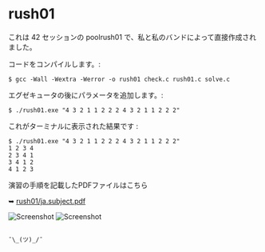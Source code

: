 # rush01
これは 42 セッションの poolrush01 で、私と私のバンドによって直接作成されました。
 
 コードをコンパイルします。:

 ```$ gcc -Wall -Wextra -Werror -o rush01 check.c rush01.c solve.c```

エグゼキュータの後にパラメータを追加します。:

  ```$ ./rush01.exe "4 3 2 1 1 2 2 2 4 3 2 1 1 2 2 2"```

これがターミナルに表示された結果です :
 ```
$ ./rush01.exe "4 3 2 1 1 2 2 2 4 3 2 1 1 2 2 2"
1 2 3 4
2 3 4 1
3 4 1 2
4 1 2 3
 ```

演習の手順を記載したPDFファイルはこちら

➥     [rush01/ja.subject.pdf](https://github.com/lazylvr/rush01/blob/main/ja.subject.pdf)


 ![Screenshot](https://github.com/emberL0ve/rush01/blob/main/easy.png)
 ![Screenshot](https://github.com/emberL0ve/rush01/blob/main/100.png)
 
                                                                  ¯\_(ツ)_/¯
